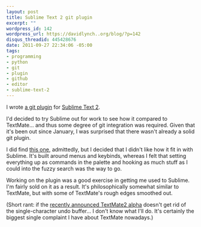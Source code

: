 ```yaml
--- 
layout: post
title: Sublime Text 2 git plugin
excerpt: ""
wordpress_id: 142
wordpress_url: https://davidlynch..org/blog/?p=142
disqus_threadid: 445428676
date: 2011-09-27 22:34:06 -05:00
tags: 
- programming
- python
- git
- plugin
- github
- editor
- sublime-text-2
---
```

I wrote [a git plugin](https://github.com/kemayo/sublime-text-2-git/wiki) for [Sublime Text 2](http://www.sublimetext.com/).

I'd decided to try Sublime out for work to see how it compared to TextMate... and thus some degree of git integration was required. Given that it's been out since January, I was surprised that there wasn't already a solid git plugin.

I did find [this one](https://github.com/notanumber/gitst2), admittedly, but I decided that I didn't like how it fit in with Sublime. It's built around menus and keybinds, whereas I felt that setting everything up as commands in the palette and hooking as much stuff as I could into the fuzzy search was the way to go.

Working on the plugin was a good exercise in getting me used to Sublime. I'm fairly sold on it as a result. It's philosophically somewhat similar to TextMate, but with some of TextMate's rough edges smoothed out.

(Short rant: if the [recently announced TextMate2 alpha](http://blog.macromates.com/2011/whats-next/) doesn't get rid of the single-character undo buffer... I don't know what I'll do. It's certainly the biggest single complaint I have about TextMate nowadays.)
